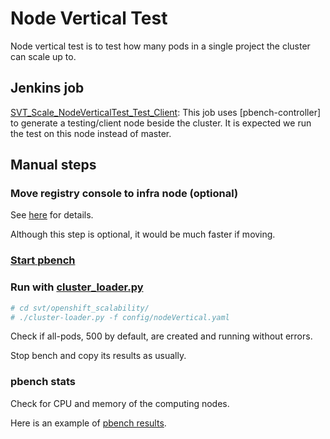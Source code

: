 # Node Vertical Test
Node vertical test is to test how many pods in a single project the cluster can scale up to.

## Jenkins job

[SVT_Scale_NodeVerticalTest_Test_Client](https://openshift-qe-jenkins.rhev-ci-vms.eng.rdu2.redhat.com/job/SVT_Scale_NodeVerticalTest_Test_Client/): This job uses [pbench-controller] to generate a testing/client node beside the cluster. It is expected we run the test on this node instead of master.

## Manual steps

### Move registry console to infra node (optional)
See [here](../learn/label_and_selector.md) for details.

Although this step is optional, it would be much faster if moving.

### [Start pbench](../learn/pbench.md)

### Run with [cluster_loader.py](https://github.com/openshift/svt/blob/master/openshift_scalability/README.md)

```sh
# cd svt/openshift_scalability/
# ./cluster-loader.py -f config/nodeVertical.yaml
```
Check if all-pods, 500 by default, are created and running without errors.

Stop bench and copy its results as usually.

### pbench stats
Check for CPU and memory of the computing nodes.

Here is an example of [pbench results](http://pbench.perf.lab.eng.bos.redhat.com/results/EC2::ip-172-31-4-27/node-virt-a/).
